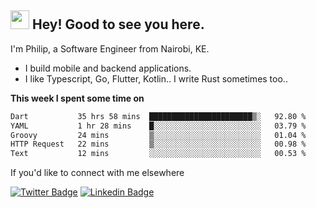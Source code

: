 <h2><img src="https://slackmojis.com/emojis/3643-cool-doge/download" width="30"/> Hey! Good to see you here.</h2>

<p>I'm Philip, a Software Engineer from Nairobi, KE. 

- I build mobile and backend applications.
- I like Typescript, Go, Flutter, Kotlin.. I write Rust sometimes too..</p>

**This week I spent some time on**
<!--START_SECTION:waka-->

```txt
Dart           35 hrs 58 mins  ███████████████████████▒░   92.80 %
YAML           1 hr 28 mins    █░░░░░░░░░░░░░░░░░░░░░░░░   03.79 %
Groovy         24 mins         ▒░░░░░░░░░░░░░░░░░░░░░░░░   01.04 %
HTTP Request   22 mins         ▒░░░░░░░░░░░░░░░░░░░░░░░░   00.98 %
Text           12 mins         ░░░░░░░░░░░░░░░░░░░░░░░░░   00.53 %
```

<!--END_SECTION:waka-->

If you'd like to connect with me elsewhere

[![Twitter Badge](https://img.shields.io/badge/-Twitter-1ca0f1?style=flat-square&labelColor=1ca0f1&logo=twitter&logoColor=white&link=https://twitter.com/_diogorodrigues)](https://twitter.com/kimathiphil)  [![Linkedin Badge](https://img.shields.io/badge/-LinkedIn-blue?style=flat-square&logo=Linkedin&logoColor=white&link=https://www.linkedin.com/in/philip-kimathi-2604a9114/)](https://www.linkedin.com/in/philip-kimathi-2604a9114/)
